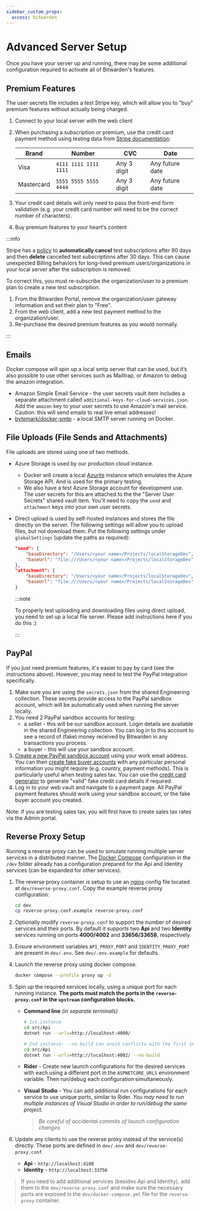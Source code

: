 ```yaml
---
sidebar_custom_props:
  access: bitwarden
---
```


# Advanced Server Setup

Once you have your server up and running, there may be some additional configuration required to
activate all of Bitwarden's features.

## Premium Features

The user secrets file includes a test Stripe key, which will allow you to "buy" premium features
without actually being charged.

1. Connect to your local server with the web client
2. When purchasing a subscription or premium, use the credit card payment method using testing data
   from [Stripe documentation](https://stripe.com/docs/testing#cards):

   | Brand      | Number                | CVC         | Date            |
   | ---------- | --------------------- | ----------- | --------------- |
   | Visa       | `4111 1111 1111 1111` | Any 3 digit | Any future date |
   | Mastercard | `5555 5555 5555 4444` | Any 3 digit | Any future date |

3. Your credit card details will only need to pass the front-end form validation (e.g. your credit
   card number will need to be the correct number of characters).
4. Buy premium features to your heart's content

:::info

Stripe has a [policy](https://support.stripe.com/questions/test-mode-subscription-data-retention) to
**automatically cancel** test subscriptions after 90 days and then **delete** cancelled test
subscriptions after 30 days. This can cause unexpected Billing behaviors for long-lived premium
users/organizations in your local server after the subscription is removed.

To correct this, you must re-subscribe the organization/user to a premium plan to create a new test
subscription.

1. From the Bitwarden Portal, remove the organization/user gateway information and set their plan to
   "Free".
2. From the web client, add a new test payment method to the organization/user.
3. Re-purchase the desired premium features as you would normally.

:::

## Emails

Docker compose will spin up a local smtp server that can be used, but it’s also possible to use
other services such as Mailtrap, or Amazon to debug the amazon integration.

- Amazon Simple Email Service - the user secrets vault item includes a separate attachment called
  `additional-keys-for-cloud-services.json`. Add the `amazon` key to your user secrets to use
  Amazon's mail service. Caution: this will send emails to real live email addresses!
- [bytemark/docker-smtp](https://github.com/BytemarkHosting/docker-smtp) - a local SMTP server
  running on Docker.

## File Uploads (File Sends and Attachments)

File uploads are stored using one of two methods.

- Azure Storage is used by our production cloud instance.

  - Docker will create a local [Azurite](https://github.com/Azure/Azurite) instance which emulates
    the Azure Storage API. And is used for the primary testing.
  - We also have a test Azure Storage account for development use. The user secrets for this are
    attached to the the "Server User Secrets" shared vault item. You'll need to copy the `send` and
    `attachment` keys into your own user secrets.

- Direct upload is used by self-hosted instances and stores the file directly on the server. The
  following settings will allow you to upload files, but not download them. Put the following
  settings under `globalSettings` (update the paths as required):

  ```json
  "send": {
      "baseDirectory": "/Users/<your name>/Projects/localStorageDev",
      "baseUrl": "file:///Users/<your name>/Projects/localStorageDev"
  },
  "attachment": {
      "baseDirectory": "/Users/<your name>/Projects/localStorageDev",
      "baseUrl": "file:///Users/<your name>/Projects/localStorageDev"
  }
  ```

  :::note

  To properly test uploading and downloading files using direct upload, you need to set up a local
  file server. Please add instructions here if you do this :)

  :::

## PayPal

If you just need premium features, it's easier to pay by card (see the instructions above). However,
you may need to test the PayPal integration specifically.

1. Make sure you are using the `secrets.json` from the shared Engineering collection. These secrets
   provide access to the PayPal sandbox account, which will be automatically used when running the
   server locally.
2. You need 2 PayPal sandbox accounts for testing:
   - a seller - this will be our sandbox account. Login details are available in the shared
     Engineering collection. You can log in to this account to see a record of (fake) money received
     by Bitwarden in any transactions you process.
   - a buyer - this will use your sandbox account.
3. [Create a new PayPal sandbox account](https://www.sandbox.paypal.com) using your work email
   address. You can then
   [create fake buyer accounts](https://developer.paypal.com/docs/api-basics/sandbox/accounts/) with
   any particular personal information you might require (e.g. country, payment methods). This is
   particularly useful when testing sales tax. You can use the
   [credit card generator](https://developer.paypal.com/developer/creditCardGenerator/) to generate
   "valid" fake credit card details if required.
4. Log in to your web vault and navigate to a payment page. All PayPal payment features should work
   using your sandbox account, or the fake buyer account you created.

Note: if you are testing sales tax, you will first have to create sales tax rates via the Admin
portal.

## Reverse Proxy Setup

Running a reverse proxy can be used to simulate running multiple server services in a distributed
manner. The [Docker Compose](https://docs.docker.com/compose/) configuration in the `/dev` folder
already has a configuration prepared for the Api and Identity services (can be expanded for other
services).

1. The reverse proxy container is setup to use an
   [nginx](https://nginx.org/en/docs/beginners_guide.html#conf_structure) config file located at
   `dev/reverse-proxy.conf`. Copy the example reverse proxy configuration:

   ```bash
   cd dev
   cp reverse-proxy.conf.example reverse-proxy.conf
   ```

2. Optionally modify `reverse-proxy.conf` to support the number of desired services and their ports.
   By default it supports two **Api** and two **Identity** services running on ports **4000/4002**
   and **33656/33658**, respectively.

3. Ensure environment variables `API_PROXY_PORT` and `IDENTITY_PROXY_PORT` are present in
   `dev/.env`. See `dev/.env.example` for defaults.

4. Launch the reverse proxy using docker compose.

   ```bash
   docker compose --profile proxy up -d
   ```

5. Spin up the required services locally, using a unique port for each running instance. **The ports
   must match the ports in the `reverse-proxy.conf` in the `upstream` configuration blocks.**

   - **Command line** _(in separate terminals)_
     ```bash
     # 1st instance
     cd src/Api
     dotnet run --urls=http://localhost:4000/
     ```
     ```bash
     # 2nd instance: --no-build can avoid conflicts with the first instance
     cd src/Api
     dotnet run --urls=http://localhost:4002/ --no-build
     ```
   - **Rider** - Create new launch configurations for the desired services with each using a
     different port in the `ASPNETCORE_URLS` environment variable. Then run/debug each configuration
     simultaneously.
   - **Visual Studio** - You can add additional run configurations for each service to use unique
     ports, similar to Rider. _You may need to run multiple instances of Visual Studio in order to
     run/debug the same project._

     > _Be careful of accidental commits of launch configuration changes_

6. Update any clients to use the reverse proxy instead of the service(s) directly. These ports are
   defined in `dev/.env` and `dev/reverse-proxy.conf`.
   - **Api** - `http://localhost:4100`
   - **Identity** - `http://localhost:33756`

> If you need to add additional services (besides Api and Identity), add them to the
> `dev/reverse-proxy.conf` and make sure the necessary ports are exposed in the
> `dev/docker-compose.yml` file for the `reverse-proxy` container.
